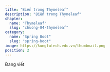 ```yaml
---
title: "Biến trong Thymeleaf"
description: "Biến trong Thymeleaf"
chapter:
  name: "Thymeleaf"
  slug: "chuong-04-thymeleaf"
category:
  name: "Spring Boot"
  slug: "spring-boot"
image: https://kungfutech.edu.vn/thumbnail.png
position: 2
---
```


Đang viết
